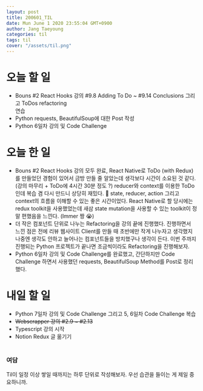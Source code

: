 ```yaml
---
layout: post
title: 200601_TIL
date: Mun June 1 2020 23:55:04 GMT+0900
author: Jang Taeyoung
categories: til
tags: til
cover: "/assets/til.png"
---
```


# 오늘 할 일

* Bouns #2 React Hooks 강의 #9.8 Adding To Do ~ #9.14 Conclusions 그리고 ToDos refactoring <br />연습
* Python requests, BeautifulSoup에 대한 Post 작성
* Python 6일차 강의 및 Code Challenge
  
# 오늘 한 일

* Bouns #2 React Hooks 강의 모두 완료, React Native로 ToDo (with Redux)를 만들었던 경험이 있어서 금방 만들 줄 알았는데 생각보다 시간이 소요된 것 같다. (강의 마무리 + ToDo에 4시간 30분 정도 ?) reducer와 context를 이용한 ToDo인데 복습 겸 다시 만드니 상당히 재밌다. 🤪 state, reducer, action 그리고 context의 흐름을 이해할 수 있는 좋은 시간이었다. React Native로 할 당시에는 redux toolkit을 사용했었는데 새삼 state mutation을 사용할 수 있는 toolkit이 정말 편했음을 느낀다. (Immer 짱 😭)
* 더 작은 컴포넌트 단위로 나누는 Refactoring을 강의 끝에 진행했다. 진행하면서 느낀 점은 전에 리뷰 웹사이트 Client를 만들 때 초반에만 작게 나누자고 생각했지 나중엔 생각도 안하고 늘어나는 컴포넌트들을 방치했구나 생각이 든다. 이번 주까지 진행되는 Python 프로젝트가 끝나면 조금씩이라도 Refactoring을 진행해보자.
* Python 6일차 강의 및 Code Challenge를 완료했고, 간단하지만 Code Challenge 하면서 사용했던 requests, BeautifulSoup Method를 Post로 정리했다.

# 내일 할 일

* Python 7일차 강의 및 Code Challenge 그리고 5, 6일차 Code Challenge 복습
* ~~Webscrapper 강의 #2.9 ~ #2.13~~
* Typescript 강의 시작
* Notion Redux 글 옮기기
<br /><br />

### 여담

Til이 일정 이상 쌓일 때까지는 하루 단위로 작성해보자. 우선 습관을 들이는 게 제일 중요하니까.